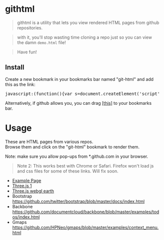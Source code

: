 githtml
===========
> githtml is a utility that lets you view rendered HTML pages from github repositories.

> with it, you'll stop wasting time cloning a repo just so you can view the damn `demo.html` file!

> Have fun!

Install
-------
Create a new bookmark in your bookmarks bar named "git-html" and add this as the link:
<pre>
javascript:(function(){var s=document.createElement('script');s.src='https://raw.github.com/ryt/githtml/master/githtml.min.js';document.body.appendChild(s);})();
</pre>

Alternatively, if github allows you, you can drag 
<a href="javascript:(function(){var s=document.createElement('script');s.src='https://raw.github.com/ryt/githtml/master/githtml.min.js';document.body.appendChild(s);})();" title="git-html">[this]</a> to your bookmarks bar.

Usage
=====
These are HTML pages from various repos.<br>
Browse them and click on the "git-html" bookmark to render them. 

Note: make sure you allow pop-ups from *.github.com in your browser.

> Note 2: This works best with Chrome or Safari. Firefox won't load js and css files for some of these links. Will fix soon.

* <a href="https://github.com/ryt/githtml/blob/master/example.html">Example Page</a>
* <a href="https://github.com/mrdoob/three.js/blob/master/examples/canvas_interactive_cubes_tween.html">Three.js 1</a>
* <a href="https://github.com/mrdoob/three.js/blob/master/examples/webgl_trackballcamera_earth.html">Three.js webgl earth</a>
* Bootstrap <a href="https://github.com/twitter/bootstrap/blob/master/docs/index.html">https://github.com/twitter/bootstrap/blob/master/docs/index.html</a>
* Backbone <a href="https://github.com/documentcloud/backbone/blob/master/examples/todos/index.html">https://github.com/documentcloud/backbone/blob/master/examples/todos/index.html</a>
* Gmaps <a href="https://github.com/HPNeo/gmaps/blob/master/examples/context_menu.html">https://github.com/HPNeo/gmaps/blob/master/examples/context_menu.html</a>